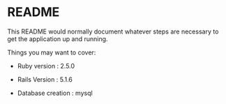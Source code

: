# README

This README would normally document whatever steps are necessary to get the
application up and running.

Things you may want to cover:

* Ruby version : 2.5.0

* Rails Version : 5.1.6

* Database creation : mysql
